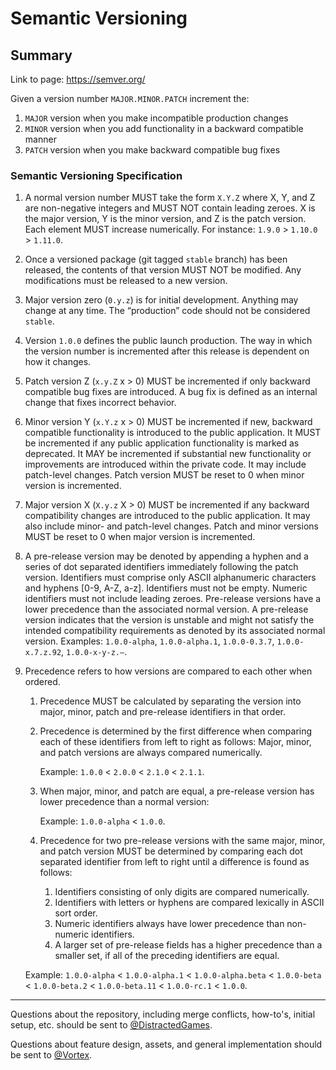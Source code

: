 # Semantic Versioning

## Summary

Link to page: https://semver.org/

Given a version number `MAJOR.MINOR.PATCH` increment the:

1. `MAJOR` version when you make incompatible production changes
2. `MINOR` version when you add functionality in a backward compatible manner
3. `PATCH` version when you make backward compatible bug fixes

### Semantic Versioning Specification

1. A normal version number MUST take the form `X.Y.Z` where X, Y, and Z are
non-negative integers and MUST NOT contain leading zeroes. X is the major version,
Y is the minor version, and Z is the patch version. Each element MUST increase
numerically. For instance: `1.9.0` > `1.10.0` > `1.11.0`.
2. Once a versioned package (git tagged `stable` branch) has been released, the
contents of that version MUST NOT be modified. Any modifications must be released
to a new version.
3. Major version zero (`0.y.z`) is for initial development. Anything may change
at any time. The “production” code should not be considered `stable`.
4. Version `1.0.0` defines the public launch production. The way in which the
version number is incremented after this release is dependent on how it changes.
5. Patch version Z (`x.y.Z` x > 0) MUST be incremented if only backward compatible
bug fixes are introduced. A bug fix is defined as an internal change that fixes
incorrect behavior.
6. Minor version Y (`x.Y.z` x > 0) MUST be incremented if new, backward compatible
functionality is introduced to the public application. It MUST be incremented if
any public application functionality is marked as deprecated. It MAY be
incremented if substantial new functionality or improvements are introduced
within the private code. It may include patch-level changes. Patch version MUST
be reset to 0 when minor version is incremented.
7. Major version X (`X.y.z` X > 0) MUST be incremented if any backward
compatibility changes are introduced to the public application. It may also
include minor- and patch-level changes. Patch and minor versions MUST be reset
to 0 when major version is incremented.
8. A pre-release version may be denoted by appending a hyphen and a series of dot
separated identifiers immediately following the patch version. Identifiers must
comprise only ASCII alphanumeric characters and hyphens [0-9, A-Z, a-z].
Identifiers must not be empty. Numeric identifiers must not include leading zeroes.
Pre-release versions have a lower precedence than the associated normal version.
A pre-release version indicates that the version is unstable and might not
satisfy the intended compatibility requirements as denoted by its associated
normal version. Examples: `1.0.0-alpha`, `1.0.0-alpha.1`, `1.0.0-0.3.7`,
`1.0.0-x.7.z.92`, `1.0.0-x-y-z.—`.
9. Precedence refers to how versions are compared to each other when ordered.
    1. Precedence MUST be calculated by separating the version into major, minor,
    patch and pre-release identifiers in that order.
    2. Precedence is determined by the first difference when comparing each of
    these identifiers from left to right as follows: Major, minor, and patch
    versions are always compared numerically.
        
        Example: `1.0.0` < `2.0.0` < `2.1.0` < `2.1.1`.
        
    3. When major, minor, and patch are equal, a pre-release version has lower
    precedence than a normal version:
        
        Example: `1.0.0-alpha` < `1.0.0`.
        
    4. Precedence for two pre-release versions with the same major, minor, and
    patch version MUST be determined by comparing each dot separated identifier
    from left to right until a difference is found as follows:
        1. Identifiers consisting of only digits are compared numerically.
        2. Identifiers with letters or hyphens are compared lexically in ASCII
        sort order.
        3. Numeric identifiers always have lower precedence than non-numeric
        identifiers.
        4. A larger set of pre-release fields has a higher precedence than a
        smaller set, if all of the preceding identifiers are equal.
    
    Example: `1.0.0-alpha` < `1.0.0-alpha.1` < `1.0.0-alpha.beta` < `1.0.0-beta`
    < `1.0.0-beta.2` < `1.0.0-beta.11` < `1.0.0-rc.1` < `1.0.0`.
    
---

Questions about the repository, including merge conflicts, how-to's, initial
setup, etc. should be sent to [@DistractedGames](https://discordapp.com/users/358030688785793026).

Questions about feature design, assets, and general implementation should be sent
to [@Vortex](https://discordapp.com/users/602611579262992401).
